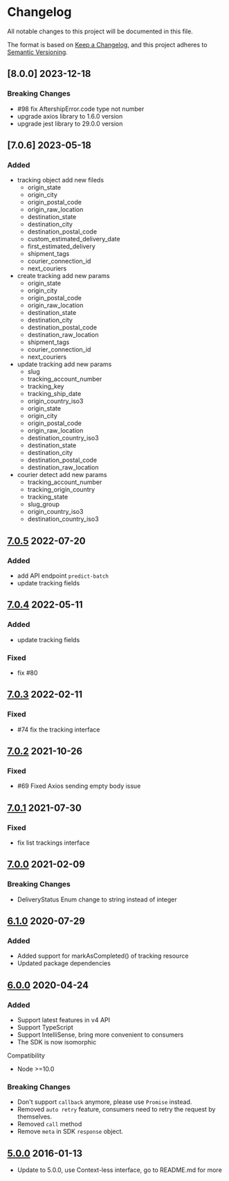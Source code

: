 # Changelog
All notable changes to this project will be documented in this file.

The format is based on [Keep a Changelog](https://keepachangelog.com/en/1.0.0/),
and this project adheres to [Semantic Versioning](https://semver.org/spec/v2.0.0.html).

## [8.0.0] 2023-12-18
### Breaking Changes
- #98 fix AftershipError.code type not number
- upgrade axios library to 1.6.0 version
- upgrade jest library to 29.0.0 version

## [7.0.6] 2023-05-18
### Added
- tracking object add new fileds
  - origin_state
  - origin_city
  - origin_postal_code
  - origin_raw_location
  - destination_state
  - destination_city
  - destination_postal_code
  - custom_estimated_delivery_date
  - first_estimated_delivery
  - shipment_tags
  - courier_connection_id
  - next_couriers
- create tracking add new params
  - origin_state
  - origin_city
  - origin_postal_code
  - origin_raw_location
  - destination_state
  - destination_city
  - destination_postal_code
  - destination_raw_location
  - shipment_tags
  - courier_connection_id
  - next_couriers
- update tracking add new params
  - slug
  - tracking_account_number
  - tracking_key
  - tracking_ship_date
  - origin_country_iso3
  - origin_state
  - origin_city
  - origin_postal_code
  - origin_raw_location
  - destination_country_iso3
  - destination_state
  - destination_city
  - destination_postal_code
  - destination_raw_location
- courier detect add new params
  - tracking_account_number
  - tracking_origin_country
  - tracking_state
  - slug_group
  - origin_country_iso3
  - destination_country_iso3

## [7.0.5] 2022-07-20
### Added
- add API endpoint `predict-batch` 
- update tracking fields 

## [7.0.4] 2022-05-11
### Added
- update tracking fields
### Fixed
- fix #80

## [7.0.3] 2022-02-11
### Fixed
- #74 fix the tracking interface

## [7.0.2] 2021-10-26
### Fixed
- #69 Fixed Axios sending empty body issue

## [7.0.1] 2021-07-30
### Fixed
- fix list trackings interface

## [7.0.0] 2021-02-09
### Breaking Changes
- DeliveryStatus Enum change to string instead of integer

## [6.1.0] 2020-07-29
### Added
- Added support for markAsCompleted() of tracking resource
- Updated package dependencies

## [6.0.0] 2020-04-24
### Added
- Support latest features in v4 API
- Support TypeScript
- Support IntelliSense, bring more convenient to consumers
- The SDK is now isomorphic

Compatibility
- Node >=10.0

### Breaking Changes
- Don't support `callback` anymore, please use `Promise` instead.
- Removed `auto retry` feature, consumers need to retry the request by themselves.
- Removed `call` method
- Remove `meta` in SDK `response` object.

## [5.0.0] 2016-01-13
- Update to 5.0.0, use Context-less interface, go to README.md for more

[7.0.5]: https://github.com/AfterShip/aftership-sdk-nodejs/compare/7.0.4...7.0.5
[7.0.4]: https://github.com/AfterShip/aftership-sdk-nodejs/compare/7.0.3...7.0.4
[7.0.3]: https://github.com/AfterShip/aftership-sdk-nodejs/compare/7.0.2...7.0.3
[7.0.2]: https://github.com/AfterShip/aftership-sdk-nodejs/compare/7.0.1...7.0.2
[7.0.1]: https://github.com/AfterShip/aftership-sdk-nodejs/compare/7.0.0...7.0.1
[7.0.0]: https://github.com/AfterShip/aftership-sdk-nodejs/compare/6.1.0...7.0.0
[6.1.0]: https://github.com/AfterShip/aftership-sdk-nodejs/compare/6.0.0...6.1.0
[6.0.0]: https://github.com/AfterShip/aftership-sdk-nodejs/compare/5.0.0...6.0.0
[5.0.0]: https://github.com/AfterShip/aftership-sdk-nodejs/releases/tag/5.0.0
